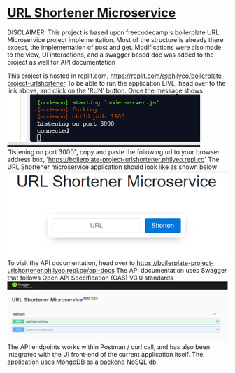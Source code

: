 # [URL Shortener Microservice](https://www.freecodecamp.org/learn/apis-and-microservices/apis-and-microservices-projects/url-shortener-microservice)

DISCLAIMER: This project is based upon freecodecamp's boilerplate URL Microservice project implementation. Most of the structure is already there except, the implementation of post and get. Modifications were also made to the view, UI interactions, and a swagger based doc was added to the project as well for API documentation

This project is hosted in replit.com, https://replit.com/@philyeo/boilerplate-project-urlshortener
To be able to run the application LIVE, head over to the link above, and click on the 'RUN' button.
Once the message shows <br><img src="/public/2021-06-05 10_44_12-.png" alt="running server"/><br>"listening on port 3000", copy and paste the following url to your browser address box, 'https://boilerplate-project-urlshortener.philyeo.repl.co'
The URL Shortener microservice application should look like as shown below <br>
<img src="/public/2021-06-05 10_48_41.png" alt="webpage"/><br>
To visit the API documentation, head over to https://boilerplate-project-urlshortener.philyeo.repl.co/api-docs
The API documentation uses Swagger that follows Open API Specification (OAS) V3.0 standards <br>
<img src="/public/2021-06-05 10_53_18.png" alt="apidocs"/><br>
The API endpoints works within Postman / curl call, and has also been integrated with the UI front-end of the current application itself.
The application uses MongoDB as a backend NoSQL db.
